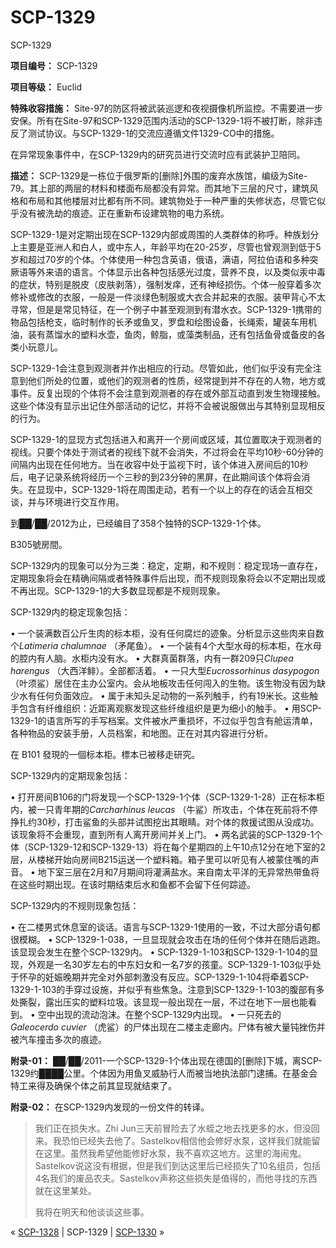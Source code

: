 # SCP-1329
                        




SCP-1329



**项目编号：** SCP-1329

**项目等级：** Euclid

**特殊收容措施：** Site-97的防区将被武装巡逻和夜视摄像机所监控。不需要进一步安保。所有在Site-97和SCP-1329范围内活动的SCP-1329-1将不被打断，除非违反了测试协议。与SCP-1329-1的交流应遵循文件1329-CO中的措施。

在异常现象事件中，在SCP-1329内的研究员进行交流时应有武装护卫陪同。

**描述：** SCP-1329是一栋位于俄罗斯的[删除]外围的废弃水族馆，编级为Site-79。其上部的两层的材料和楼面布局都没有异常。而其地下三层的尺寸，建筑风格和布局和其他楼层对比都有所不同。建筑物处于一种严重的失修状态，尽管它似乎没有被洗劫的痕迹。正在重新布设建筑物的电力系统。

SCP-1329-1是对定期出现在SCP-1329内部或周围的人类群体的称呼。种族划分上主要是亚洲人和白人，或中东人，年龄平均在20-25岁，尽管也曾观测到低于5岁和超过70岁的个体。个体使用一种包含英语，俄语，满语，阿拉伯语和多种突厥语等外来语的语言。个体显示出各种包括感光过度，营养不良，以及类似汞中毒的症状，特别是脱皮（皮肤剥落），强制发痒，还有神经损伤。个体一般穿着多次修补或修改的衣服，一般是一件淡绿色制服或大衣合并起来的衣服。装甲背心不太寻常，但是是常见特征，在一个例子中甚至观测到有潜水衣。SCP-1329-1携带的物品包括枪支，临时制作的长矛或鱼叉，罗盘和绘图设备，长绳索，罐装车用机油，装有蒸馏水的塑料水壶，鱼肉，鲸脂，或藻类制品，还有包括鱼骨或备皮的各类小玩意儿。

SCP-1329-1会注意到观测者并作出相应的行动。尽管如此，他们似乎没有完全注意到他们所处的位置，或他们的观测者的性质，经常提到并不存在的人物，地方或事件。反复出现的个体将不会注意到观测者的存在或外部互动直到发生物理接触。这些个体没有显示出记住外部活动的记忆，并将不会被说服做出与其特别显现相反的行为。

SCP-1329-1的显现方式包括进入和离开一个房间或区域，其位置取决于观测者的视线。只要个体处于测试者的视线下就不会消失，不过将会在平均10秒-60分钟的间隔内出现在任何地方。当在收容中处于监视下时，该个体进入房间后的10秒后，电子记录系统将经历一个三秒的到23分钟的黑屏，在此期间该个体将会消失。在显现中，SCP-1329-1将在周围走动，若有一个以上的存在的话会互相交谈，并与环境进行交互作用。

到██/██/2012为止，已经编目了358个独特的SCP-1329-1个体。



B305號房間。



SCP-1329内的现象可以分为三类：稳定，定期，和不规则：稳定现场一直存在，定期现象将会在精确间隔或者特殊事件后出现，而不规则现象将会以不定期出现或不再出现。SCP-1329-1的大多数显现都是不规则现象。

SCP-1329内的稳定现象包括：

• 一个装满数百公斤生肉的标本柜，没有任何腐烂的迹象。分析显示这些肉来自数个*Latimeria chalumnae* （矛尾鱼）。
• 一个装有4个大型水母的标本柜，在水母的腔内有人脑。水柜内没有水。
• 大群真菌群落，内有一群209只*Clupea harengus* （大西洋鲱）。全部都活着。
• 一只大型*Eucrossorhinus dasypogon* （叶须鲨）居住在主办公室内。会从地板攻击任何闯入的生物。该生物没有因为缺少水有任何负面效应。
• 属于未知头足动物的一系列触手，约有19米长。这些触手包含有纤维组织：近距离观察发现这些纤维组织是更为细小的触手。
• 用SCP-1329-1的语言所写的手写档案。文件被水严重损坏，不过似乎包含有舱运清单，各种物品的安装手册，人员档案，和地图。正在对其内容进行分析。



在 B101 發現的一個标本柜。標本已被移走研究。



SCP-1329内的定期现象包括：

• 打开房间B106的门将发现一个SCP-1329-1个体（SCP-1329-1-28）正在标本柜内，被一只青年期的*Carcharhinus leucas* （牛鲨）所攻击，个体在死前将不停挣扎约30秒，打击鲨鱼的头部并试图挖出其眼睛。对个体的救援试图从没成功。该现象将不会重现，直到所有人离开房间并关上门。
• 两名武装的SCP-1329-1个体（SCP-1329-12和SCP-1329-13）将在每个星期四的上午10点12分在地下室的2层，从楼梯开始向房间B215运送一个塑料箱。箱子里可以听见有人被蒙住嘴的声音。
• 地下室三层在2月和7月期间将灌满盐水。来自南太平洋的无异常热带鱼将在这些时期出现。在该时期结束后水和鱼都不会留下任何踪迹。

SCP-1329内的不规则现象包括：

• 在二楼男式休息室的谈话。语言与SCP-1329-1使用的一致，不过大部分语句都很模糊。
• SCP-1329-1-038，一旦显现就会攻击在场的任何个体并在随后逃跑。该显现会发生在整个SCP-1329内。
• SCP-1329-1-103和SCP-1329-1-104的显现，外观是一名30岁左右的中东妇女和一名7岁的孩童。SCP-1329-1-103似乎处于怀孕的妊娠晚期并完全对外部刺激没有反应。SCP-1329-1-104将牵着SCP-1329-1-103的手穿过设施，并似乎有些焦急。注意到SCP-1329-1-103的腹部有多处撕裂，露出压实的塑料垃圾。该显现一般出现在一层，不过在地下一层也能看到。
• 空中出现的流动泡沫。在整个SCP-1329内出现。
• 一只死去的*Galeocerdo cuvier* （虎鲨）的尸体出现在二楼主走廊内。尸体有被大量钝挫伤并被汽车撞击多次的痕迹。

**附录-01：** ██/██/2011-一个SCP-1329-1个体出现在德国的[删除]下城，离SCP-1329约████公里。个体因为用鱼叉威胁行人而被当地执法部门逮捕。在基金会特工来得及确保个体之前其显现就结束了。

**附录-02：** 在SCP-1329内发现的一份文件的转译。


> 我们正在损失水。Zhi Jun三天前冒险去了水蛭之地去找更多的水，但没回来。我恐怕已经失去他了。Sastelkov相信他会修好水泵，这样我们就能留在这里。虽然我希望他能修好水泵，我不喜欢这地方。这里的海闹鬼。Sastelkov说这没有根据，但是我们到达这里后已经损失了10名组员，包括4名我们的废品农夫。Sastelkov声称这些损失是值得的，而他寻找的东西就在这里某处。
> 
> 我将在明天和他谈谈这些事。
> 



« [SCP-1328](/scp-1328) | SCP-1329 | [SCP-1330](/scp-1330) »





                    